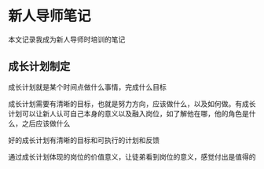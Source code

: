 # 新人导师笔记

本文记录我成为新人导师时培训的笔记

<!--more-->
<!-- 草稿 -->

## 成长计划制定

成长计划就是某个时间点做什么事情，完成什么目标

成长计划需要有清晰的目标，也就是努力方向，应该做什么，以及如何做。有成长计划可以让新人认可自己本身的意义以及融入岗位，如了解他在哪，他的角色是什么，之后应该做什么

好的成长计划有清晰的目标和可执行的计划和反馈

通过成长计划体现的岗位的价值意义，让徒弟看到岗位的意义，感觉付出是值得的


